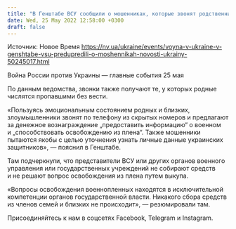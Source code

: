 ```yaml
---
title: "В Генштабе ВСУ сообщили о мошенниках, которые звонят родственникам пленных украинских военных"
date: Wed, 25 May 2022 12:58:00 +0300
draft: false
---
```

Источник: Новое Время https://nv.ua/ukraine/events/voyna-v-ukraine-v-genshtabe-vsu-predupredili-o-moshennikah-novosti-ukrainy-50245017.html


Война России против Украины — главные события 25 мая

 По данным ведомства, звонки также получают те, у которых родные числятся пропавшими без вести.

«Пользуясь эмоциональным состоянием родных и близких, злоумышленники звонят по телефону из скрытых номеров и предлагают за денежное вознаграждение „предоставить информацию“ о военном и „способствовать освобождению из плена“. Также мошенники пытаются якобы с целью уточнения узнать личные данные украинских защитников», — пояснил в Генштабе.

Там подчеркнули, что представители ВСУ или других органов военного управления или государственных учреждений не собирают средств и не решают вопрос освобождения из плена путем выкупа.

«Вопросы освобождения военнопленных находятся в исключительной компетенции органов государственной власти. Никакого сбора средств из членов семей и близких не происходит», — резюмировали там.

Присоединяйтесь к нам в соцсетях Facebook, Telegram и Instagram.
